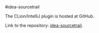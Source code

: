 #idea-sourcetrail

The CLion/IntelliJ plugin is hosted at GitHub.

Link to the repository: [idea-sourcetrail](https://github.com/ActiveSourcetrail/idea-sourcetrail).
